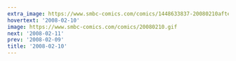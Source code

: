```yaml
---
extra_image: https://www.smbc-comics.com/comics/1448633837-20080210after.png
hovertext: '2008-02-10'
image: https://www.smbc-comics.com/comics/20080210.gif
next: '2008-02-11'
prev: '2008-02-09'
title: '2008-02-10'
---
```

